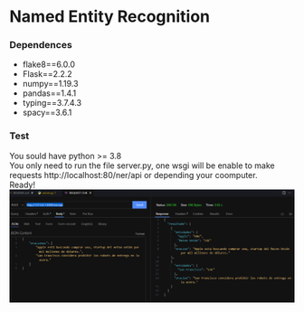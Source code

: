 # Named Entity Recognition

### Dependences
-   flake8==6.0.0
-   Flask==2.2.2
-   numpy==1.19.3
-   pandas==1.4.1
-   typing==3.7.4.3
-   spacy==3.6.1


### Test
You sould have python >= 3.8 <br>
You only need to run the file server.py, one wsgi will be enable to make requests http://localhost:80/ner/api or depending your coomputer. <br>
Ready!
![Alt text](image.png)